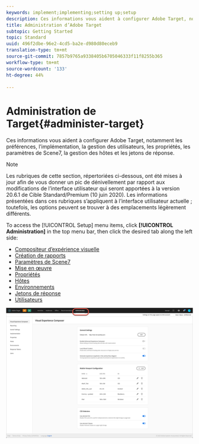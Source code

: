 ```yaml
---
keywords: implement;implementing;setting up;setup
description: Ces informations vous aident à configurer Adobe Target, notamment les préférences, l’implémentation, la gestion des utilisateurs, les propriétés, les paramètres de Scene7, la gestion des hôtes et les jetons de réponse.
title: Administration d’Adobe Target
subtopic: Getting Started
topic: Standard
uuid: 496f2dbe-96e2-4cd5-ba2e-d980d80eceb9
translation-type: tm+mt
source-git-commit: 7857b9765a9338405b6705046333f11f8255b365
workflow-type: tm+mt
source-wordcount: '133'
ht-degree: 44%

---
```



# Administration de Target{#administer-target}

Ces informations vous aident à configurer Adobe Target, notamment les préférences, l’implémentation, la gestion des utilisateurs, les propriétés, les paramètres de Scene7, la gestion des hôtes et les jetons de réponse.

>[!NOTE]
>
>Les rubriques de cette section, répertoriées ci-dessous, ont été mises à jour afin de vous donner un pic de dénivellement par rapport aux modifications de l’interface utilisateur qui seront apportées à la version 20.6.1 de Cible Standard/Premium (10 juin 2020). Les informations présentées dans ces rubriques s’appliquent à l’interface utilisateur actuelle ; toutefois, les options peuvent se trouver à des emplacements légèrement différents.

To access the [!UICONTROL Setup] menu items, click **[!UICONTROL Administration]** in the top menu bar, then click the desired tab along the left side:

* [Compositeur d’expérience visuelle](/help/administrating-target/visual-experience-composer-set-up.md)
* [Création de rapports](/help/administrating-target/reporting.md)
* [Paramètres de Scene7](/help/administrating-target/scene7-settings.md)
* [Mise en œuvre](/help/c-implementing-target/implementing-target.md)
* [Propriétés](/help/administrating-target/c-user-management/property-channel/property-channel.md)
* [Hôtes](/help/administrating-target/hosts.md)
* [Environnements](/help/administrating-target/environments.md)
* [Jetons de réponse](/help/administrating-target/response-tokens.md)
* [Utilisateurs](/help/administrating-target/c-user-management/user-management.md)

![Menu Administration des Cibles d’Adobe](/help/administrating-target/assets/administration.png)